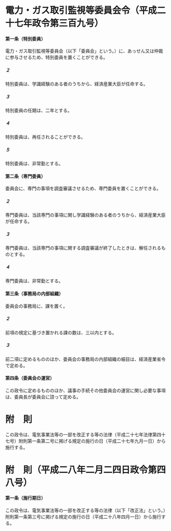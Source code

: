 # 電力・ガス取引監視等委員会令（平成二十七年政令第三百九号）
#### 第一条（特別委員）
電力・ガス取引監視等委員会（以下「委員会」という。）に、あっせん又は仲裁に参与させるため、特別委員を置くことができる。
##### ２
特別委員は、学識経験のある者のうちから、経済産業大臣が任命する。
##### ３
特別委員の任期は、二年とする。
##### ４
特別委員は、再任されることができる。
##### ５
特別委員は、非常勤とする。
#### 第二条（専門委員）
委員会に、専門の事項を調査審議させるため、専門委員を置くことができる。
##### ２
専門委員は、当該専門の事項に関し学識経験のある者のうちから、経済産業大臣が任命する。
##### ３
専門委員は、当該専門の事項に関する調査審議が終了したときは、解任されるものとする。
##### ４
専門委員は、非常勤とする。
#### 第三条（事務局の内部組織）
委員会の事務局に、課を置く。
##### ２
前項の規定に基づき置かれる課の数は、三以内とする。
##### ３
前二項に定めるもののほか、委員会の事務局の内部組織の細目は、経済産業省令で定める。
#### 第四条（委員会の運営）
この政令に定めるもののほか、議事の手続その他委員会の運営に関し必要な事項は、委員長が委員会に諮って定める。
# 附　則
この政令は、電気事業法等の一部を改正する等の法律（平成二十七年法律第四十七号）附則第一条第二号に掲げる規定の施行の日（平成二十七年九月一日）から施行する。
# 附　則（平成二八年二月二四日政令第四八号）
#### 第一条（施行期日）
この政令は、電気事業法等の一部を改正する等の法律（以下「改正法」という。）附則第一条第三号に掲げる規定の施行の日（平成二十八年四月一日）から施行する。
